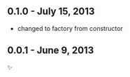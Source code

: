 0.1.0 - July 15, 2013
---------------------
* changed to factory from constructor

0.0.1 - June 9, 2013
--------------------
:sparkles: